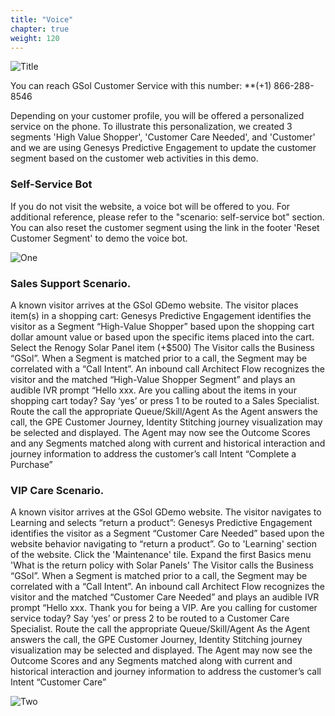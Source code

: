 ```yaml
---
title: "Voice"
chapter: true
weight: 120
---
```


![Title](/images/Login.PNG)

You can reach GSol Customer Service with this number: **(+1) 866-288-8546
 
Depending on your customer profile, you will be offered a personalized service on the phone. To illustrate this personalization, we created 3 segments 'High Value Shopper', 'Customer Care Needed', and 'Customer' and we are using Genesys Predictive Engagement to update the customer segment based on the customer web activities in this demo.
 
### Self-Service Bot
If you do not visit the website, a voice bot will be offered to you. For additional reference, please refer to the "scenario: self-service bot" section.
You can also reset the customer segment using the link in the footer 'Reset Customer Segment' to demo the voice bot.

![One](/images/file_1637598294651_GPE_reset_segments.png)

### Sales Support Scenario. 
A known visitor arrives at the GSol GDemo website. The visitor places item(s) in a shopping cart: 
Genesys Predictive Engagement identifies the visitor as a Segment “High-Value Shopper” based upon the shopping cart dollar amount value or based upon the specific items placed into the cart. Select the Renogy Solar Panel item (+$500)
The Visitor calls the Business “GSol”.  When a Segment is matched prior to a call, the Segment may be correlated with a “Call Intent”.
An inbound call Architect Flow recognizes the visitor and the matched “High-Value Shopper Segment” and plays an audible IVR prompt “Hello xxx. Are you calling about the items in your shopping cart today? Say ‘yes’ or press 1 to be routed to a Sales Specialist. 
Route the call the appropriate Queue/Skill/Agent
As the Agent answers the call, the GPE Customer Journey, Identity Stitching journey visualization may be selected and displayed.  The Agent may now see the Outcome Scores and any Segments matched along with current and historical interaction and journey information to address the customer’s call Intent “Complete a Purchase”
 

### VIP Care Scenario. 
A known visitor arrives at the GSol GDemo website. The visitor navigates to Learning and selects “return a product”: 
Genesys Predictive Engagement identifies the visitor as a Segment “Customer Care Needed” based upon the website behavior navigating to “return a product”. Go to 'Learning' section of the website. Click the 'Maintenance' tile. Expand the first Basics menu 'What is the return policy with Solar Panels'
The Visitor calls the Business “GSol”.  When a Segment is matched prior to a call, the Segment may be correlated with a “Call Intent”.
An inbound call Architect Flow recognizes the visitor and the matched “Customer Care Needed” and plays an audible IVR prompt “Hello xxx. Thank you for being a VIP. Are you calling for customer service today? Say ‘yes’ or press 2 to be routed to a Customer Care Specialist. 
Route the call the appropriate Queue/Skill/Agent
As the Agent answers the call, the GPE Customer Journey, Identity Stitching journey visualization may be selected and displayed.  The Agent may now see the Outcome Scores and any Segments matched along with current and historical interaction and journey information to address the customer’s call Intent “Customer Care”


![Two](/images/file_1637598327026_GPE_service_segment.png)

